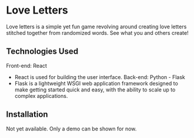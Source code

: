 # Love Letters
 
Love letters is a simple yet fun game revolving around creating love letters stitched together from randomized words. See what you and others create!

## Technologies Used
Front-end: React
- React is used for building the user interface.
Back-end: Python - Flask
- Flask is a lightweight WSGI web application framework designed to make getting started quick and easy, with the ability to scale up to complex applications.

## Installation

Not yet available. Only a demo can be shown for now.